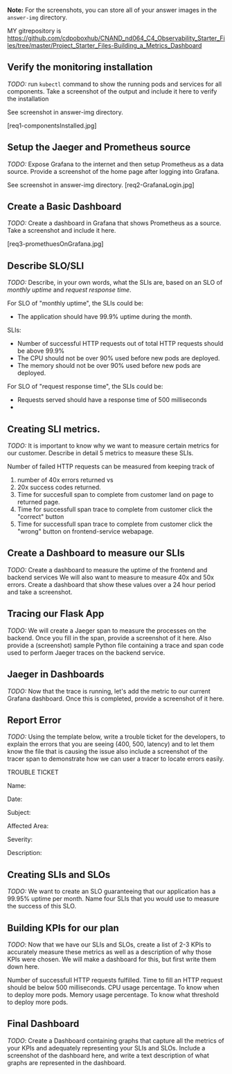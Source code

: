 **Note:** For the screenshots, you can store all of your answer images in the `answer-img` directory.


MY gitrepository is https://github.com/cdpoboxhub/CNAND_nd064_C4_Observability_Starter_Files/tree/master/Project_Starter_Files-Building_a_Metrics_Dashboard


## Verify the monitoring installation

*TODO:* run `kubectl` command to show the running pods and services for all components. Take a screenshot of the output and include it here to verify the installation

See screenshot in answer-img directory.

[req1-componentsInstalled.jpg]

## Setup the Jaeger and Prometheus source
*TODO:* Expose Grafana to the internet and then setup Prometheus as a data source. Provide a screenshot of the home page after logging into Grafana.

See screenshot in answer-img directory.
[req2-GrafanaLogin.jpg]

## Create a Basic Dashboard
*TODO:* Create a dashboard in Grafana that shows Prometheus as a source. Take a screenshot and include it here.

[req3-promethuesOnGrafana.jpg]

## Describe SLO/SLI
*TODO:* Describe, in your own words, what the SLIs are, based on an SLO of *monthly uptime* and *request response time*.

For SLO of "monthly uptime", the SLIs could be:
- The application should have 99.9% uptime during the month.

SLIs:
- Number of successful HTTP requests out of total HTTP requests should be above 99.9%
- The CPU should not be over 90% used before new pods are deployed.
- The memory should not be over 90% used before new pods are deployed.

For SLO of "request response time", the SLIs could be:
- Requests served should have a response time of 500 milliseconds 
- 



## Creating SLI metrics.
*TODO:* It is important to know why we want to measure certain metrics for our customer. Describe in detail 5 metrics to measure these SLIs. 

Number of failed HTTP requests can be measured from keeping track of 
1. number of 40x errors returned vs 
2. 20x success codes returned. 
3. Time for succesfull span to complete from customer land on page to returned page.
4. Time for successfull span trace to complete from customer click the "correct" button
5. Time for successfull span trace to complete from customer click the "wrong" button on frontend-service webapage. 

## Create a Dashboard to measure our SLIs
*TODO:* Create a dashboard to measure the uptime of the frontend and backend services We will also want to measure to measure 40x and 50x errors. Create a dashboard that show these values over a 24 hour period and take a screenshot.

## Tracing our Flask App
*TODO:*  We will create a Jaeger span to measure the processes on the backend. Once you fill in the span, provide a screenshot of it here. Also provide a (screenshot) sample Python file containing a trace and span code used to perform Jaeger traces on the backend service.

## Jaeger in Dashboards
*TODO:* Now that the trace is running, let's add the metric to our current Grafana dashboard. Once this is completed, provide a screenshot of it here.

## Report Error
*TODO:* Using the template below, write a trouble ticket for the developers, to explain the errors that you are seeing (400, 500, latency) and to let them know the file that is causing the issue also include a screenshot of the tracer span to demonstrate how we can user a tracer to locate errors easily.

TROUBLE TICKET

Name:

Date:

Subject:

Affected Area:

Severity:

Description:


## Creating SLIs and SLOs
*TODO:* We want to create an SLO guaranteeing that our application has a 99.95% uptime per month. Name four SLIs that you would use to measure the success of this SLO.

## Building KPIs for our plan
*TODO*: Now that we have our SLIs and SLOs, create a list of 2-3 KPIs to accurately measure these metrics as well as a description of why those KPIs were chosen. We will make a dashboard for this, but first write them down here.

Number of successfull HTTP requests fulfilled.
Time to fill an HTTP request should be below 500 milliseconds.
CPU usage percentage. To know when to deploy more pods.
Memory usage percentage. To know what threshold to deploy more pods.

## Final Dashboard
*TODO*: Create a Dashboard containing graphs that capture all the metrics of your KPIs and adequately representing your SLIs and SLOs. Include a screenshot of the dashboard here, and write a text description of what graphs are represented in the dashboard.  
